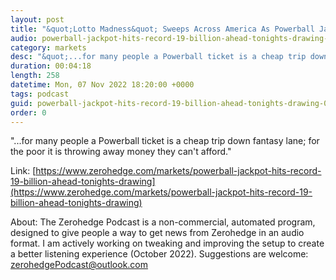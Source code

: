 ```yaml
---
layout: post
title: "&quot;Lotto Madness&quot; Sweeps Across America As Powerball Jackpot Hits Record $1.9 Billion"
audio: powerball-jackpot-hits-record-19-billion-ahead-tonights-drawing-0
category: markets
desc: "&quot;...for many people a Powerball ticket is a cheap trip down fantasy lane; for the poor it is throwing away money they can't afford.&quot; "
duration: 00:04:18
length: 258
datetime: Mon, 07 Nov 2022 18:20:00 +0000
tags: podcast
guid: powerball-jackpot-hits-record-19-billion-ahead-tonights-drawing-0
order: 0
---
```

&quot;...for many people a Powerball ticket is a cheap trip down fantasy lane; for the poor it is throwing away money they can't afford.&quot; 

Link: [https://www.zerohedge.com/markets/powerball-jackpot-hits-record-19-billion-ahead-tonights-drawing](https://www.zerohedge.com/markets/powerball-jackpot-hits-record-19-billion-ahead-tonights-drawing)

About: The Zerohedge Podcast is a non-commercial, automated program, designed to give people a way to get news from Zerohedge in an audio format.  I am actively working on tweaking and improving the setup to create a better listening experience (October 2022).  Suggestions are welcome: [zerohedgePodcast@outlook.com](mailto:zerohedgePodcast@outlook.com)